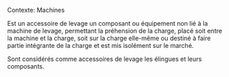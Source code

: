 Contexte: Machines

Est un accessoire de levage un composant ou équipement non lié à la machine de levage, permettant la préhension de la charge, placé soit entre la machine et la charge, soit sur la charge elle-même ou destiné à faire partie intégrante de la charge et est mis isolément sur le marché.

Sont considérés comme accessoires de levage les élingues et leurs composants.